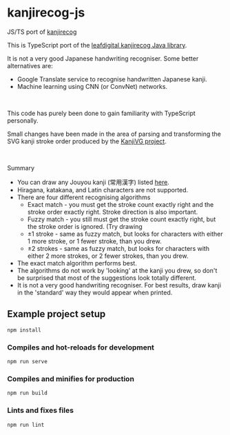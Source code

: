 # kanjirecog-js
JS/TS  port of [kanjirecog](http://live.leafdigital.com/kanji/)

This is TypeScript port of the [leafdigital kanjirecog Java library](https://github.com/quen/kanjirecog). 



It is not a very good Japanese handwriting recogniser. Some better alternatives are:
* Google Translate service to recognise handwritten Japanese kanji.
* Machine learning using CNN (or ConvNet) networks.

<br/>

This code has purely been done to gain familiarity with TypeScript personally.

Small changes have been made in the area of parsing and transforming the SVG kanji stroke order produced by the [KanjiVG project](http://kanjivg.tagaini.net/).

<br/>

Summary
* You can draw any Jouyou kanji (常用漢字) listed [here](http://nihongo.monash.edu/jouyoukanji.html).
* Hiragana, katakana, and Latin characters are not supported.
* There are four different recognising algorithms
  * Exact match - you must get the stroke count exactly right and the stroke order exactly right. Stroke direction is also important.
  * Fuzzy match - you still must get the stroke count exactly right, but the stroke order is ignored. (Try drawing
  * ±1 stroke - same as fuzzy match, but looks for characters with either 1 more stroke, or 1 fewer stroke, than you drew.
  * ±2 strokes - same as fuzzy match, but looks for characters with either 2 more strokes, or 2 fewer strokes, than you drew.
* The exact match algorithm performs best.
* The algorithms do not work by 'looking' at the kanji you drew, so don't be surprised that most of the suggestions look totally different.
* It is not a very good handwriting recogniser. For best results, draw kanji in the 'standard' way they would appear when printed.


## Example project setup
```
npm install
```

### Compiles and hot-reloads for development
```
npm run serve
```

### Compiles and minifies for production
```
npm run build
```

### Lints and fixes files
```
npm run lint
```
